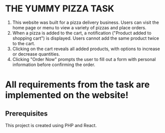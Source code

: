 # THE YUMMY PIZZA TASK

1. This website was built for a pizza delivery business. Users can visit the home page or menu to view a variety of pizzas and place orders. 
2. When a pizza is added to the cart, a notification ("Product added to shopping cart") is displayed. Users cannot add the same product twice to the cart. 
3. Clicking on the cart reveals all added products, with options to increase or decrease quantities. 
4. Clicking "Order Now" prompts the user to fill out a form with personal information before confirming the order.

# All requirements from the task are implemented on the website!

## Prerequisites
This project is created using PHP and React.

